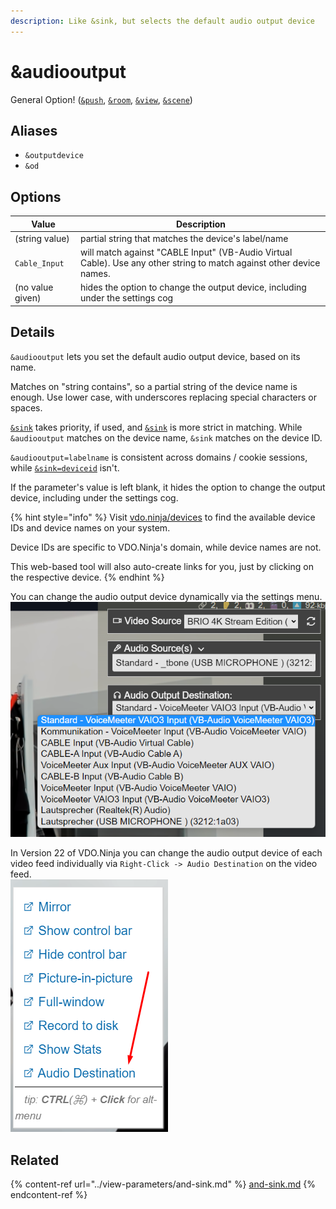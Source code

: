 ```yaml
---
description: Like &sink, but selects the default audio output device
---
```


# \&audiooutput

General Option! ([`&push`](../../source-settings/push.md), [`&room`](../../general-settings/room.md), [`&view`](../view-parameters/view.md), [`&scene`](../view-parameters/scene.md))

## Aliases

* `&outputdevice`
* `&od`

## Options

| Value            | Description                                                                                                          |
| ---------------- | -------------------------------------------------------------------------------------------------------------------- |
| (string value)   | partial string that matches the device's label/name                                                                  |
| `Cable_Input`    | will match against "CABLE Input" (VB-Audio Virtual Cable). Use any other string to match against other device names. |
| (no value given) | hides the option to change the output device, including under the settings cog                                       |

## Details

`&audiooutput` lets you set the default audio output device, based on its name.

Matches on "string contains", so a partial string of the device name is enough. Use lower case, with underscores replacing special characters or spaces.

[`&sink`](../view-parameters/and-sink.md) takes priority, if used, and [`&sink`](../view-parameters/and-sink.md) is more strict in matching.  While `&audiooutput` matches on the device name, `&sink` matches on the device ID.

`&audiooutput=labelname` is consistent across domains / cookie sessions, while [`&sink=deviceid`](../view-parameters/and-sink.md) isn't.

If the parameter's value is left blank, it hides the option to change the output device, including under the settings cog.

{% hint style="info" %}
Visit [vdo.ninja/devices](https://vdo.ninja/devices) to find the available device IDs and device names on your system.

Device IDs are specific to VDO.Ninja's domain, while device names are not.

This web-based tool will also auto-create links for you, just by clicking on the respective device.
{% endhint %}

You can change the audio output device dynamically via the settings menu.\
![](<../../.gitbook/assets/image (137).png>)

In Version 22 of VDO.Ninja you can change the audio output device of each video feed individually via `Right-Click -> Audio Destination` on the video feed.\
![](<../../.gitbook/assets/image (147).png>)

## Related

{% content-ref url="../view-parameters/and-sink.md" %}
[and-sink.md](../view-parameters/and-sink.md)
{% endcontent-ref %}
